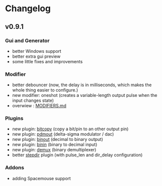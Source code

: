 # Changelog

## v0.9.1

### Gui and Generator
* better Windows support
* better extra gui preview
* some little fixes and improvements

### Modifier
* better debouncer (now, the delay is in milliseconds, which makes the whole thing easier to configure.)
* new modifier: oneshot (creates a variable-length output pulse when the input changes state)
* overwiew : [MODIFIERS.md](riocore/blob/dev/MODIFIERS.md)

### Plugins
* new plugin: [bitcopy](riocore/plugins/bitcopy/README.md) (copy a bit/pin to an other output pin)
* new plugin: [pdmout](riocore/plugins/pdmout/README.md) (delta-sigma modulator / dac)
* new plugin: [binout](riocore/plugins/binout/README.md) (decimal to binary output)
* new plugin: [binin](riocore/plugins/binin/README.md) (binary to decimal input)
* new plugin: [demux](riocore/plugins/demux/README.md) (binary demultiplexer)
* better [stepdir](riocore/plugins/stepdir/README.md) plugin (with pulse_len and dir_delay configuration)

### Addons
* adding Spacemouse support

